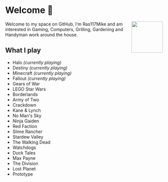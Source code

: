 # Welcome 👋

<img align="right" src="https://i.giphy.com/uq1QEVIXxMh4k.webp" width="100" />

Welcome to my space on GitHub, I’m Ras117Mike and am interested in Gaming, Computers, Grilling, Gardening and Handyman work around the house. 

## What I play

- Halo _(currently playing)_
- Destiny _(currently playing)_
- Minecraft _(currently playing)_
- Fallout _(currently playing)_
- Gears of War
- LEGO Star Wars
- Borderlands
- Army of Two
- Crackdown
- Kane & Lynch
- No Man's Sky
- Ninja Gaiden
- Red Faction
- Slime Rancher
- Stardew Valley
- The Walking Dead
- Watchdogs
- Duck Tales
- Max Payne
- The Division
- Lost Planet
- Prototype
